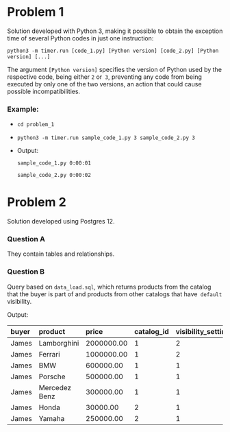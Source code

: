 # Problem 1

Solution developed with Python 3, making it possible to obtain the exception time of several Python codes in just one instruction:

`python3 -m timer.run [code_1.py] [Python version] [code_2.py] [Python version] [...]`

The argument `[Python version]` specifies the version of Python used by the respective code, being either `2` or` 3`, preventing any code from being executed by only one of the two versions, an action that could cause possible incompatibilities.

### Example:

- `cd problem_1`

- `python3 -m timer.run sample_code_1.py 3 sample_code_2.py 3`

- Output:

    ```
    sample_code_1.py 0:00:01 

    sample_code_2.py 0:00:02
    ```

# Problem 2

Solution developed using Postgres 12.

### Question A

They contain tables and relationships.

### Question B

Query based on `data_load.sql`, which returns products from the catalog that the buyer is part of and products from other catalogs that have` default` visibility.

Output:

| buyer | product       | price      | catalog_id | visibility_setting_id |
| :-----|:--------------| :----------|:-----------|:----------------------|
| James | Lamborghini   | 2000000.00 |1           |2                      |
| James | Ferrari       | 1000000.00 |1           |2                      |
| James | BMW           |  600000.00 |1           |1                      |
| James | Porsche       |  500000.00 |1           |1                      |
| James | Mercedez Benz |  300000.00 |1           |1                      |
| James | Honda         |   30000.00 |2           |1                      |
| James | Yamaha        |  250000.00 |2           |1                      |